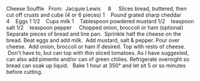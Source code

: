 Cheese Souffle
 
From:  Jacquie Lewis
 
 
8     Slices bread, buttered, then cut off crusts and cube (4 or 6 pieces)
1    Pound grated sharp cheddar
4    Eggs
1 1/2    Cups milk
1    Tablespoon powdered mustard
1/2    teaspoon salt
1/2    teaspoon pepper
    Chopped onion, broccoli or ham (optional)
 
 
Separate pieces of bread and line pan.  Sprinkle half the cheese on the bread.
Beat eggs and add milk.  Add mustard, salt & pepper.
Pour over cheese.  Add onion, broccoli or ham if desired.
Top with resto of cheese.  Don't have to, but can top with thin sliced tomatoes.
As I have suggested, can also add pimento and/or can of green chilies.
Refrigerate overnight so bread can soak up liquid.  
Bake 1 hour at 350° and let sit 5 or so minutes before cutting.
